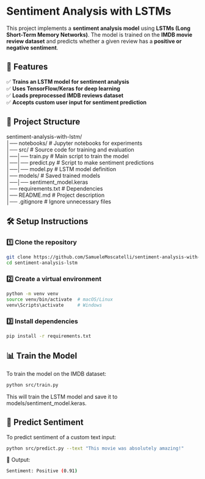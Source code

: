 # Sentiment Analysis with LSTMs

This project implements a **sentiment analysis model** using **LSTMs (Long Short-Term Memory Networks)**. The model is trained on the **IMDB movie review dataset** and predicts whether a given review has a **positive or negative sentiment**.

## 🚀 Features
✅ **Trains an LSTM model for sentiment analysis**  
✅ **Uses TensorFlow/Keras for deep learning**  
✅ **Loads preprocessed IMDB reviews dataset**  
✅ **Accepts custom user input for sentiment prediction**  

## 📂 Project Structure
sentiment-analysis-with-lstm/ <br/>
│── notebooks/ # Jupyter notebooks for experiments <br/>
│── src/ # Source code for training and evaluation <br/>
│──│── train.py # Main script to train the model <br/>
│──│── predict.py # Script to make sentiment predictions <br/>
│──│── model.py # LSTM model definition <br/>
│── models/ # Saved trained models <br/>
│──│── sentiment_model.keras <br/>
│── requirements.txt # Dependencies <br/>
│── README.md # Project description <br/>
│── .gitignore # Ignore unnecessary files<br/>


## 🛠 Setup Instructions
### 1️⃣ Clone the repository  
```bash
git clone https://github.com/SamueleMoscatelli/sentiment-analysis-with-lstm.git
cd sentiment-analysis-lstm
```

### 2️⃣ Create a virtual environment
```bash
python -m venv venv
source venv/bin/activate  # macOS/Linux
venv\Scripts\activate     # Windows
```

### 3️⃣ Install dependencies
```bash
pip install -r requirements.txt
```

## 📊 Train the Model
To train the model on the IMDB dataset:
```bash
python src/train.py
```

This will train the LSTM model and save it to models/sentiment_model.keras.

## 📝 Predict Sentiment
To predict sentiment of a custom text input:
```bash
python src/predict.py --text "This movie was absolutely amazing!"
```

🔹 Output:
```bash
Sentiment: Positive (0.91)
```